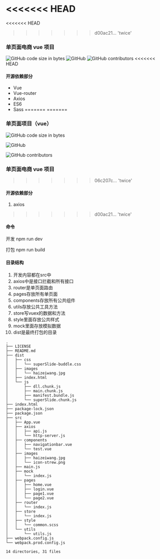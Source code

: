 <<<<<<< HEAD
=======
<<<<<<< HEAD
>>>>>>> d00ac21... 'twice'
### 单页面电商 vue 项目 
![GitHub code size in bytes](https://img.shields.io/github/languages/code-size/cc-ch/vue-online-shop) 
![GitHub](https://img.shields.io/github/license/cc-ch/vue-online-shop) 
![GitHub contributors](https://img.shields.io/github/contributors/cc-ch/vue-online-shop)
<<<<<<< HEAD

#### 开源依赖部分
* Vue
* Vue-router
* Axios
* ES6
* Sass
=======
=======
### 单页面项目（vue）
![GitHub code size in bytes](https://img.shields.io/github/languages/code-size/cc-ch/vue-online-shop)

![GitHub](https://img.shields.io/github/license/cc-ch/vue-online-shop)

![GitHub contributors](https://img.shields.io/github/contributors/cc-ch/vue-online-shop)
### 单页面电商 vue 项目
>>>>>>> 06c207c... 'twice'

#### 开源依赖部分
1. axios
>>>>>>> d00ac21... 'twice'

#### 命令

开发  npm run dev

打包  npm run build

#### 目录结构
1. 开发内容都在src中
2. axios中是接口拦截和所有接口
3. router是单页面路由
4. pages存放所有单页面
5. components存放所有公共组件
6. utils存放公共工具方法
7. store写vuex的数据和方法
8. style里面存放公共样式
9. mock里面存放模拟数据
10. dist是最终打包的目录

```
.
├── LICENSE
├── README.md
├── dist
│   ├── css
│   │   └── superSlide-buddle.css
│   ├── images
│   │   └── haizeiwang.jpg
│   ├── index.html
│   └── js
│       ├── dll.chunk.js
│       ├── main.chunk.js
│       ├── manifest.bundle.js
│       └── superSlide.chunk.js
├── index.html
├── package-lock.json
├── package.json
├── src
│   ├── App.vue
│   ├── axios
│   │   ├── api.js
│   │   └── http-server.js
│   ├── components
│   │   ├── navigationbar.vue
│   │   └── test.vue
│   ├── images
│   │   ├── haizeiwang.jpg
│   │   └── icon-strew.png
│   ├── main.js
│   ├── mock
│   │   └── index.js
│   ├── pages
│   │   ├── home.vue
│   │   ├── login.vue
│   │   ├── page1.vue
│   │   └── page2.vue
│   ├── router
│   │   └── index.js
│   ├── store
│   │   └── index.js
│   ├── style
│   │   └── common.scss
│   └── utils
│       └── utils.js
├── webpack.config.js
└── webpack.prod.config.js

14 directories, 31 files
```
